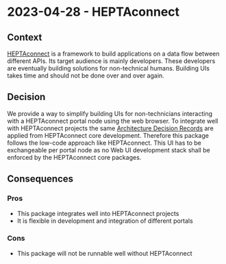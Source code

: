 # 2023-04-28 - HEPTAconnect

## Context

[HEPTAconnect](https://heptaconnect.io) is a framework to build applications on a data flow between different APIs.
Its target audience is mainly developers.
These developers are eventually building solutions for non-technical humans.
Building UIs takes time and should not be done over and over again.


## Decision

We provide a way to simplify building UIs for non-technicians interacting with a HEPTAconnect portal node using the web browser.
To integrate well with HEPTAconnect projects the same [Architecture Decision Records](https://heptaconnect.io/reference/) are applied from HEPTAconnect core development.
Therefore this package follows the low-code approach like HEPTAconnect.
This UI has to be exchangeable per portal node as no Web UI development stack shall be enforced by the HEPTAconnect core packages.


## Consequences

### Pros

* This package integrates well into HEPTAconnect projects
* It is flexible in development and integration of different portals


### Cons

* This package will not be runnable well without HEPTAconnect
